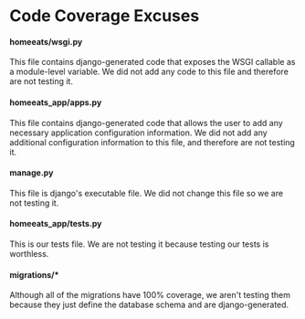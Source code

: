 # Code Coverage Excuses

#### homeeats/wsgi.py
This file contains django-generated code that exposes the WSGI callable as a module-level variable. We did not add any code to this file and therefore are not testing it.

#### homeeats_app/apps.py
This file contains django-generated code that allows the user to add any necessary application configuration information. We did not add any additional configuration information to this file, and therefore are not testing it.

#### manage.py
This file is django's executable file. We did not change this file so we are not testing it.

#### homeeats_app/tests.py
This is our tests file. We are not testing it because testing our tests is worthless.

#### migrations/*
Although all of the migrations have 100% coverage, we aren't testing them because they just define the database schema and are django-generated. 